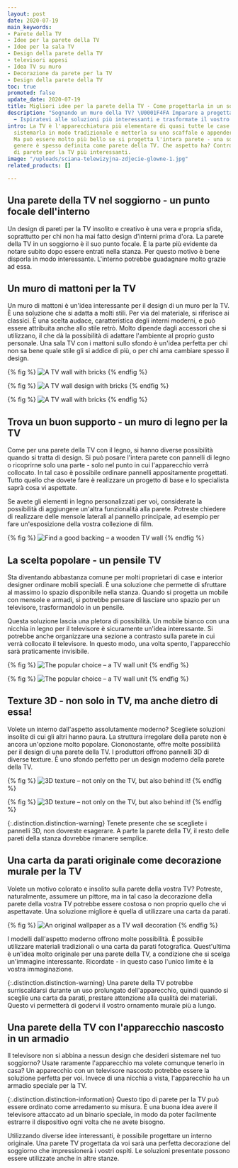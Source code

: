 ```yaml
---
layout: post
date: 2020-07-19
main_keywords:
- Parete della TV
- Idee per la parete della TV
- Idee per la sala TV
- Design della parete della TV
- televisori appesi
- Idea TV su muro
- Decorazione da parete per la TV
- Design della parete della TV
toc: true
promoted: false
update_date: 2020-07-19
title: Migliori idee per la parete della TV - Come progettarla in un soggiorno?
description: "Sognando un muro della TV? \U0001F4FA Imparare a progettarlo correttamente.
  ➡️ Ispiratevi alle soluzioni più interessanti e trasformate il vostro salotto."
intro: La TV è l'apparecchiatura più elementare di quasi tutte le case. È possibile
  sistemarla in modo tradizionale e metterla su uno scaffale o appenderla al muro.
  Ma può essere molto più bello se si progetta l'intera parete - una soluzione del
  genere è spesso definita come parete della TV. Che aspetto ha? Controllate le idee
  di parete per la TV più interessanti.
image: "/uploads/sciana-telewizyjna-zdjecie-glowne-1.jpg"
related_products: []

---
```

## Una parete della TV nel soggiorno - un punto focale dell'interno

Un design di pareti per la TV insolito e creativo è una vera e propria sfida, soprattutto per chi non ha mai fatto design d'interni prima d'ora. La parete della TV in un soggiorno è il suo punto focale. È la parte più evidente da notare subito dopo essere entrati nella stanza. Per questo motivo è bene disporla in modo interessante. L'interno potrebbe guadagnare molto grazie ad essa.

## Un muro di mattoni per la TV

Un muro di mattoni è un'idea interessante per il design di un muro per la TV. È una soluzione che si adatta a molti stili. Per via del materiale, si riferisce ai classici. È una scelta audace, caratteristica degli interni moderni, e può essere attribuita anche allo stile retrò. Molto dipende dagli accessori che si utilizzano, il che dà la possibilità di adattare l'ambiente al proprio gusto personale. Una sala TV con i mattoni sullo sfondo è un'idea perfetta per chi non sa bene quale stile gli si addice di più, o per chi ama cambiare spesso il design.

{% fig %}
![A TV wall with bricks](/uploads/scianka-telewizyjna-z-cegly.jpg "A TV wall with bricks")
{% endfig %}

{% fig %}
![A TV wall design with bricks](/uploads/cegla-na-scianie-w-jasnym-wydaniu.jpg "A TV wall design with bricks")
{% endfig %}

{% fig %}
![A TV wall with bricks](/uploads/sciana-tv-cegla.jpg "A TV wall with bricks")
{% endfig %}

## Trova un buon supporto - un muro di legno per la TV

Come per una parete della TV con il legno, si hanno diverse possibilità quando si tratta di design. Si può posare l'intera parete con pannelli di legno o ricoprirne solo una parte - solo nel punto in cui l'apparecchio verrà collocato. In tal caso è possibile ordinare pannelli appositamente progettati. Tutto quello che dovete fare è realizzare un progetto di base e lo specialista saprà cosa vi aspettate.

Se avete gli elementi in legno personalizzati per voi, considerate la possibilità di aggiungere un'altra funzionalità alla parete. Potreste chiedere di realizzare delle mensole laterali al pannello principale, ad esempio per fare un'esposizione della vostra collezione di film.

{% fig %}
![Find a good backing – a wooden TV wall](/uploads/sciana-telewizyjna-drewniana.jpg "Find a good backing – a wooden TV wall")
{% endfig %}

## La scelta popolare - un pensile TV

Sta diventando abbastanza comune per molti proprietari di case e interior designer ordinare mobili speciali. È una soluzione che permette di sfruttare al massimo lo spazio disponibile nella stanza. Quando si progetta un mobile con mensole e armadi, si potrebbe pensare di lasciare uno spazio per un televisore, trasformandolo in un pensile.

Questa soluzione lascia una pletora di possibilità. Un mobile bianco con una nicchia in legno per il televisore è sicuramente un'idea interessante. Si potrebbe anche organizzare una sezione a contrasto sulla parete in cui verrà collocato il televisore. In questo modo, una volta spento, l'apparecchio sarà praticamente invisibile.

{% fig %}
![The popular choice – a TV wall unit](/uploads/sciana-telewizyjna-w-salonie-wneka-meblowa.jpg "The popular choice – a TV wall unit")
{% endfig %}

{% fig %}
![The popular choice – a TV wall unit](/uploads/sciana-telewizyjna-wneka-meblowa.jpg "The popular choice – a TV wall unit")
{% endfig %}

## Texture 3D - non solo in TV, ma anche dietro di essa!

Volete un interno dall'aspetto assolutamente moderno? Scegliete soluzioni insolite di cui gli altri hanno paura. La struttura irregolare della parete non è ancora un'opzione molto popolare. Ciononostante, offre molte possibilità per il design di una parete della TV. I produttori offrono pannelli 3D di diverse texture. È uno sfondo perfetto per un design moderno della parete della TV.

{% fig %}
![3D texture – not only on the TV, but also behind it!](/uploads/sciana-telewizyjna-panele-3d.jpg "3D texture – not only on the TV, but also behind it!")
{% endfig %}

{% fig %}
![3D texture – not only on the TV, but also behind it!](/uploads/sciana-tv-panele-3d.jpg "3D texture – not only on the TV, but also behind it!")
{% endfig %}

{:.distinction.distinction-warning}
Tenete presente che se scegliete i pannelli 3D, non dovreste esagerare. A parte la parete della TV, il resto delle pareti della stanza dovrebbe rimanere semplice.

## Una carta da parati originale come decorazione murale per la TV

Volete un motivo colorato e insolito sulla parete della vostra TV? Potreste, naturalmente, assumere un pittore, ma in tal caso la decorazione della parete della vostra TV potrebbe essere costosa o non proprio quello che vi aspettavate. Una soluzione migliore è quella di utilizzare una carta da parati.

{% fig %}
![An original wallpaper as a TV wall decoration](/uploads/sciana-telewizyjna-w-salonie.jpg "An original wallpaper as a TV wall decoration")
{% endfig %}

I modelli dall'aspetto moderno offrono molte possibilità. È possibile utilizzare materiali tradizionali o una carta da parati fotografica. Quest'ultima è un'idea molto originale per una parete della TV, a condizione che si scelga un'immagine interessante. Ricordate - in questo caso l'unico limite è la vostra immaginazione.

{:.distinction.distinction-warning}
Una parete della TV potrebbe surriscaldarsi durante un uso prolungato dell'apparecchio, quindi quando si sceglie una carta da parati, prestare attenzione alla qualità dei materiali. Questo vi permetterà di godervi il vostro ornamento murale più a lungo.

## Una parete della TV con l'apparecchio nascosto in un armadio

Il televisore non si abbina a nessun design che desideri sistemare nel tuo soggiorno? Usate raramente l'apparecchio ma volete comunque tenerlo in casa? Un apparecchio con un televisore nascosto potrebbe essere la soluzione perfetta per voi. Invece di una nicchia a vista, l'apparecchio ha un armadio speciale per la TV.

{:.distinction.distinction-information}
Questo tipo di parete per la TV può essere ordinato come arredamento su misura. È una buona idea avere il televisore attaccato ad un binario speciale, in modo da poter facilmente estrarre il dispositivo ogni volta che ne avete bisogno.

Utilizzando diverse idee interessanti, è possibile progettare un interno originale. Una parete TV progettata da voi sarà una perfetta decorazione del soggiorno che impressionerà i vostri ospiti. Le soluzioni presentate possono essere utilizzate anche in altre stanze.